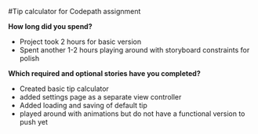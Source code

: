 #Tip calculator for Codepath assignment

**How long did you spend?**
- Project took 2 hours for basic version
- Spent another 1-2 hours playing around with storyboard constraints for polish

**Which required and optional stories have you completed?**
- Created basic tip calculator
- added settings page as a separate view controller
- Added loading and saving of default tip
- played around with animations but do not have a functional version to push yet